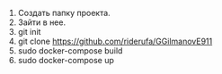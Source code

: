 1. Создать папку проекта.
2. Зайти в нее.
3. git init
4. git clone https://github.com/riderufa/GGilmanovE911
5. sudo docker-compose build
6. sudo docker-compose up